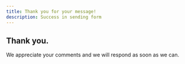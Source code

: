 ```yaml
---
title: Thank you for your message!
description: Success in sending form
---
```

## Thank you.

We appreciate your comments and we will respond as soon as we can.
